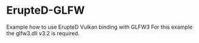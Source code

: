# ErupteD-GLFW
Example how to use ErupteD Vulkan binding with GLFW3
For this example the glfw3.dll v3.2 is required.
